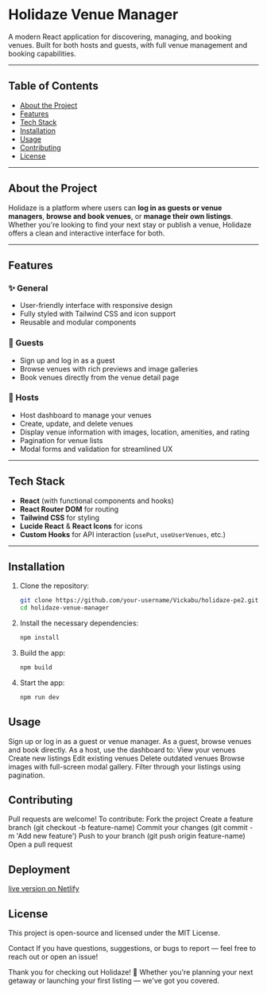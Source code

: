 # Holidaze Venue Manager

A modern React application for discovering, managing, and booking venues. Built for both hosts and guests, with full venue management and booking capabilities.

---

## Table of Contents

- [About the Project](#about-the-project)
- [Features](#features)
- [Tech Stack](#tech-stack)
- [Installation](#installation)
- [Usage](#usage)
- [Contributing](#contributing)
- [License](#license)

---

## About the Project

Holidaze is a platform where users can **log in as guests or venue managers**, **browse and book venues**, or **manage their own listings**. Whether you're looking to find your next stay or publish a venue, Holidaze offers a clean and interactive interface for both.

---

## Features

### ✨ General
- User-friendly interface with responsive design
- Fully styled with Tailwind CSS and icon support
- Reusable and modular components

### 🏡 Guests
- Sign up and log in as a guest
- Browse venues with rich previews and image galleries
- Book venues directly from the venue detail page

### 📌 Hosts
- Host dashboard to manage your venues
- Create, update, and delete venues
- Display venue information with images, location, amenities, and rating
- Pagination for venue lists
- Modal forms and validation for streamlined UX

---

## Tech Stack

- **React** (with functional components and hooks)
- **React Router DOM** for routing
- **Tailwind CSS** for styling
- **Lucide React** & **React Icons** for icons
- **Custom Hooks** for API interaction (`usePut`, `useUserVenues`, etc.)

---

## Installation

1. Clone the repository:

   ```bash
   git clone https://github.com/your-username/Vickabu/holidaze-pe2.git
   cd holidaze-venue-manager

   ```
2. Install the necessary dependencies:
   ```bash
   npm install

   ```
3. Build the app:
   ```bash
   npm build

   ```
4. Start the app:
   ```bash
   npm run dev
   ```

## Usage
Sign up or log in as a guest or venue manager.
As a guest, browse venues and book directly.
As a host, use the dashboard to:
View your venues
Create new listings
Edit existing venues
Delete outdated venues
Browse images with full-screen modal gallery.
Filter through your listings using pagination.

## Contributing
Pull requests are welcome! To contribute:
Fork the project
Create a feature branch (git checkout -b feature-name)
Commit your changes (git commit -m 'Add new feature')
Push to your branch (git push origin feature-name)
Open a pull request

## Deployment
[live version on Netlify](https://holidaze-mode.netlify.app/)

## License
This project is open-source and licensed under the MIT License.

Contact
If you have questions, suggestions, or bugs to report — feel free to reach out or open an issue!

Thank you for checking out Holidaze! 🎉 Whether you're planning your next getaway or launching your first listing — we've got you covered.
